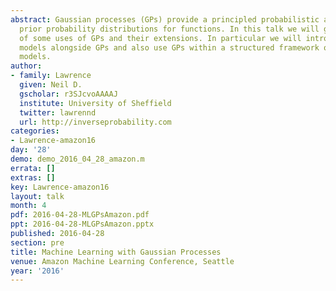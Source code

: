 ```yaml
---
abstract: Gaussian processes (GPs) provide a principled probabilistic approach to
  prior probability distributions for functions. In this talk we will give an overview
  of some uses of GPs and their extensions. In particular we will introduce mechanistic
  models alongside GPs and also use GPs within a structured framework of latent variable
  models.
author:
- family: Lawrence
  given: Neil D.
  gscholar: r3SJcvoAAAAJ
  institute: University of Sheffield
  twitter: lawrennd
  url: http://inverseprobability.com
categories:
- Lawrence-amazon16
day: '28'
demo: demo_2016_04_28_amazon.m
errata: []
extras: []
key: Lawrence-amazon16
layout: talk
month: 4
pdf: 2016-04-28-MLGPsAmazon.pdf
ppt: 2016-04-28-MLGPsAmazon.pptx
published: 2016-04-28
section: pre
title: Machine Learning with Gaussian Processes
venue: Amazon Machine Learning Conference, Seattle
year: '2016'
---
```


